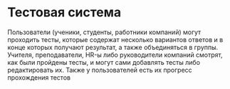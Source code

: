 # Тестовая система
Пользователи (ученики, студенты, работники компаний) могут проходить тесты, 
которые содержат несколько вариантов ответов и в конце которых получают результат, а также объединяться в группы. 
Учителя, преподаватели, HR-ы либо руководители компаний смотрят, как были пройдены тесты, и могут сами добавлять тесты 
либо редактировать их. Также у пользователей есть их прогресс прохождения тестов
